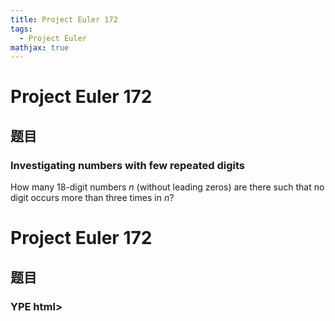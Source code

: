 ```yaml
---
title: Project Euler 172
tags:
  - Project Euler
mathjax: true
---
```

<escape><!-- more --></escape>
    
# Project Euler 172
## 题目
### Investigating numbers with few repeated digits

How many 18-digit numbers <var>n</var> (without leading zeros) are there such that no digit occurs more than three times in <var>n</var>?


# Project Euler 172
## 题目
### YPE html>
<html lang="zh-CN">
<head>
  <meta charset="UTF-8">
<meta name="viewport" content="width=device-width, initial-scale=1, maximum-scale=2">
<meta name="theme-color" content="#222">
<meta name="generator" content="Hexo 4.2.1">
  <link rel="icon" type="image/png" sizes="32x32" href="/images/32x32.png">
  <link rel="icon" type="image/png" sizes="16x16" href="/images/16x16.png">

<link rel="stylesheet" href="/css/main.css">

<link rel="stylesheet" href="//fonts.googleapis.com/css?family=Lato:300,300italic,400,400italic,700,700italic|Lato', 'Microsoft Yahei Light:300,300italic,400,400italic,700,700italic|Cambria', 'Microsoft Yahei Light:300,300italic,400,400italic,700,700italic|Verdana', Lato, 'Microsoft Yahei Light:300,300italic,400,400italic,700,700italic&display=swap&subset=latin,latin-ext">
<link rel="stylesheet" href="/lib/font-awesome/css/all.min.css">

<script id="hexo-configurations">
    var NexT = window.NexT || {};
    var CONFIG = {"hostname":"yoursite.com","root":"/","scheme":"Mist","version":"7.8.0","exturl":false,"sidebar":{"position":"right","display":"hide","padding":18,"offset":12,"onmobile":false},"copycode":{"enable":false,"show_result":false,"style":null},"back2top":{"enable":true,"sidebar":false,"scrollpercent":false},"bookmark":{"enable":false,"color":"#222","save":"auto"},"fancybox":false,"mediumzoom":false,"lazyload":false,"pangu":false,"comments":{"style":"tabs","active":null,"storage":true,"lazyload":false,"nav":null},"algolia":{"hits":{"per_page":10},"labels":{"input_placeholder":"Search for Posts","hits_empty":"We didn't find any results for the search: ${query}","hits_stats":"${hits} results found in ${time} ms"}},"localsearch":{"enable":true,"trigger":"auto","top_n_per_article":1,"unescape":false,"preload":false},"motion":{"enable":true,"async":false,"transition":{"post_block":"fadeIn","post_header":"slideDownIn","post_body":"slideDownIn","coll_header":"slideLeftIn","sidebar":"slideUpIn"}},"path":"search.xml"};
  
<b>Investigating numbers with few repeated digits</b>
How many 18-digit numbers n (without leading zeros) are there such that no digit occurs more than three times in n?


## 解决方案


## 代码


